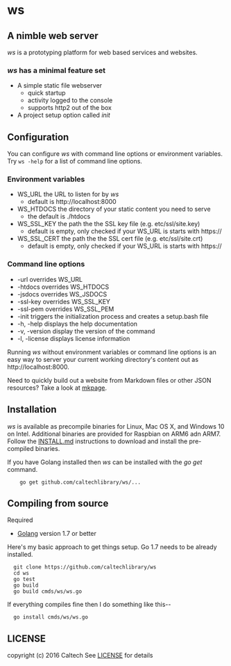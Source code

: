 
# ws

## A nimble web server

_ws_ is a prototyping platform for web based services and websites.

### _ws_ has a minimal feature set

+ A simple static file webserver 
    + quick startup
    + activity logged to the console
    + supports http2 out of the box
+ A project setup option called *init*


## Configuration

You can configure _ws_ with command line options or environment variables.
Try `ws -help` for a list of command line options.

### Environment variables

+ WS_URL the URL to listen for by _ws_
  + default is http://localhost:8000
+ WS_HTDOCS the directory of your static content you need to serve
  + the default is ./htdocs
+ WS_SSL_KEY the path the the SSL key file (e.g. etc/ssl/site.key)
  + default is empty, only checked if your WS_URL is starts with https://
+ WS_SSL_CERT the path the the SSL cert file (e.g. etc/ssl/site.crt)
  + default is empty, only checked if your WS_URL is starts with https://

### Command line options

+ -url overrides WS_URL
+ -htdocs overrides WS_HTDOCS
+ -jsdocs overrides WS_JSDOCS
+ -ssl-key overrides WS_SSL_KEY
+ -ssl-pem overrides WS_SSL_PEM
+ -init triggers the initialization process and creates a setup.bash file
+ -h, -help displays the help documentation
+ -v, -version display the version of the command
+ -l, -license displays license information

Running _ws_ without environment variables or command line options is an easy way
to server your current working directory's content out as http://localhost:8000.

Need to quickly build out a website from Markdown files or other JSON resources?
Take a look at [mkpage](https://caltechlibrary.github.io/mkpage).


## Installation

_ws_ is available as precompile binaries for Linux, Mac OS X, and Windows 10 on Intel.
Additional binaries are provided for Raspbian on ARM6 adn ARM7.  Follow the [INSTALL.md](install.html) 
instructions to download and install the pre-compiled binaries.

If you have Golang installed then _ws_ can be installed with the *go get* command.

```
    go get github.com/caltechlibrary/ws/...
```

## Compiling from source

Required

+ [Golang](http://golang.org) version 1.7 or better

Here's my basic approach to get things setup. Go 1.7 needs to be already installed.

```
  git clone https://github.com/caltechlibrary/ws
  cd ws
  go test
  go build
  go build cmds/ws/ws.go
```

If everything compiles fine then I do something like this--

```
  go install cmds/ws/ws.go
```


## LICENSE

copyright (c) 2016 Caltech
See [LICENSE](license.html) for details

